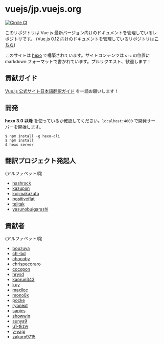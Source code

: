 # vuejs/jp.vuejs.org

[![Circle CI](https://circleci.com/gh/vuejs/jp.vuejs.org/tree/lang-ja.svg?style=svg&circle-token=833967ff387fa4a8d91a738086d5c166ea0a6f85)](https://circleci.com/gh/vuejs/jp.vuejs.org/tree/lang-ja)

このリポジトリは Vue.js 最新バージョン向けのドキュメントを管理しているレポジトリです。
(Vue.js 0.12 向けのドキュメントを管理しているリポジトリは[こちら](https://github.com/vuejs-jp/012-jp.vuejs.org))

このサイトは [hexo](http://zespia.tw/hexo) で構築されています。サイトコンテンツは `src` の位置に markdown フォーマットで書かれています。プルリクエスト、歓迎します！

## 貢献ガイド
[Vue.js 公式サイト日本語翻訳ガイド](https://github.com/vuejs/jp.vuejs.org/blob/lang-ja/CONTRIBUTING.md) を一読お願いします！

## 開発

**hexo 3.0 以降** を使っているか確認してください。`localhost:4000` で開発サーバーを開始します。

```
$ npm install -g hexo-cli
$ npm install
$ hexo server
```

## 翻訳プロジェクト発起人
(アルファベット順)

- [hashrock](https://github.com/hashrock)
- [kazupon](https://github.com/kazupon)
- [kojimakazuto](https://github.com/kojimakazuto)
- [positiveflat](https://github.com/positiveflat)
- [tejitak](https://github.com/tejitak)
- [yasunobuigarashi](https://github.com/yasunobuigarashi)

## 貢献者
(アルファベット順)

- [bouzuya](https://github.com/bouzuya)
- [chi-bd](https://github.com/chi-bd)
- [chocoby](https://github.com/chocoby)
- [chrispecoraro](https://github.com/chrispecoraro)
- [cocopon](https://github.com/cocopon)
- [hrysd](https://github.com/hrysd)
- [kaorun343](https://github.com/kaorun343)
- [kuy](https://github.com/kuy)
- [maxiloc](https://github.com/maxiloc)
- [mono0x](https://github.com/mono0x)
- [pocke](https://github.com/pocke)
- [ryonext](https://github.com/ryonext)
- [sapics](https://github.com/sapics)
- [showwin](https://github.com/showwin)
- [sunya9](https://github.com/sunya9)
- [u1-tkzw](https://github.com/u1-tkzw)
- [y-yagi](https://github.com/y-yagi)
- [zakuro9715](https://github.com/zakuro9715)
